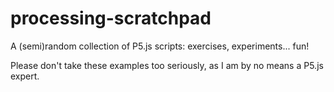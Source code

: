 # processing-scratchpad

A (semi)random collection of P5.js scripts: exercises, experiments... fun!

Please don't take these examples too seriously, as I am by no means a P5.js expert.
